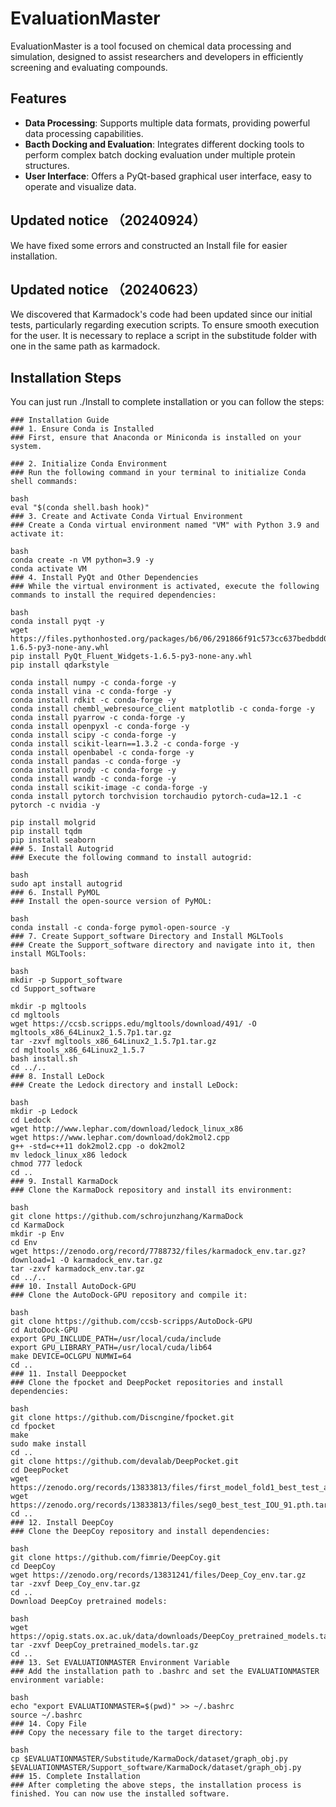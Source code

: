 # EvaluationMaster

EvaluationMaster is a tool focused on chemical data processing and simulation, designed to assist researchers and developers in efficiently screening and evaluating compounds.

## Features

- **Data Processing**: Supports multiple data formats, providing powerful data processing capabilities.
- **Bacth Docking and Evaluation**: Integrates different docking tools to perform complex batch docking evaluation under multiple protein structures.
- **User Interface**: Offers a PyQt-based graphical user interface, easy to operate and visualize data.


## Updated notice （20240924）
We have fixed some errors and constructed an Install file for easier installation.

## Updated notice （20240623）
We discovered that Karmadock's code had been updated since our initial tests, particularly regarding execution scripts. To ensure smooth execution for the user. It is necessary to replace a script in the substitude folder with one in the same path as karmadock.

## Installation Steps
You can just run ./Install to complete installation or you can follow the steps:
```
### Installation Guide
### 1. Ensure Conda is Installed
### First, ensure that Anaconda or Miniconda is installed on your system. 

### 2. Initialize Conda Environment
### Run the following command in your terminal to initialize Conda shell commands:

bash
eval "$(conda shell.bash hook)"
### 3. Create and Activate Conda Virtual Environment
### Create a Conda virtual environment named "VM" with Python 3.9 and activate it:

bash
conda create -n VM python=3.9 -y
conda activate VM
### 4. Install PyQt and Other Dependencies
### While the virtual environment is activated, execute the following commands to install the required dependencies:

bash
conda install pyqt -y
wget https://files.pythonhosted.org/packages/b6/06/291866f91c573cc637bedbdd008e6a8ca506b589e61de1540ca265cfe7bd/PyQt_Fluent_Widgets-1.6.5-py3-none-any.whl
pip install PyQt_Fluent_Widgets-1.6.5-py3-none-any.whl
pip install qdarkstyle

conda install numpy -c conda-forge -y
conda install vina -c conda-forge -y
conda install rdkit -c conda-forge -y
conda install chembl_webresource_client matplotlib -c conda-forge -y
conda install pyarrow -c conda-forge -y
conda install openpyxl -c conda-forge -y
conda install scipy -c conda-forge -y
conda install scikit-learn==1.3.2 -c conda-forge -y
conda install openbabel -c conda-forge -y
conda install pandas -c conda-forge -y
conda install prody -c conda-forge -y
conda install wandb -c conda-forge -y
conda install scikit-image -c conda-forge -y
conda install pytorch torchvision torchaudio pytorch-cuda=12.1 -c pytorch -c nvidia -y

pip install molgrid
pip install tqdm
pip install seaborn
### 5. Install Autogrid
### Execute the following command to install autogrid:

bash
sudo apt install autogrid
### 6. Install PyMOL
### Install the open-source version of PyMOL:

bash
conda install -c conda-forge pymol-open-source -y
### 7. Create Support_software Directory and Install MGLTools
### Create the Support_software directory and navigate into it, then install MGLTools:

bash
mkdir -p Support_software
cd Support_software

mkdir -p mgltools
cd mgltools
wget https://ccsb.scripps.edu/mgltools/download/491/ -O mgltools_x86_64Linux2_1.5.7p1.tar.gz
tar -zxvf mgltools_x86_64Linux2_1.5.7p1.tar.gz
cd mgltools_x86_64Linux2_1.5.7
bash install.sh
cd ../..
### 8. Install LeDock
### Create the Ledock directory and install LeDock:

bash
mkdir -p Ledock
cd Ledock
wget http://www.lephar.com/download/ledock_linux_x86
wget https://www.lephar.com/download/dok2mol2.cpp
g++ -std=c++11 dok2mol2.cpp -o dok2mol2
mv ledock_linux_x86 ledock
chmod 777 ledock
cd ..
### 9. Install KarmaDock
### Clone the KarmaDock repository and install its environment:

bash
git clone https://github.com/schrojunzhang/KarmaDock
cd KarmaDock
mkdir -p Env
cd Env
wget https://zenodo.org/record/7788732/files/karmadock_env.tar.gz?download=1 -O karmadock_env.tar.gz
tar -zxvf karmadock_env.tar.gz
cd ../..
### 10. Install AutoDock-GPU
### Clone the AutoDock-GPU repository and compile it:

bash
git clone https://github.com/ccsb-scripps/AutoDock-GPU
cd AutoDock-GPU
export GPU_INCLUDE_PATH=/usr/local/cuda/include
export GPU_LIBRARY_PATH=/usr/local/cuda/lib64
make DEVICE=OCLGPU NUMWI=64
cd ..
### 11. Install Deeppocket
### Clone the fpocket and DeepPocket repositories and install dependencies:

bash
git clone https://github.com/Discngine/fpocket.git
cd fpocket
make
sudo make install
cd ..
git clone https://github.com/devalab/DeepPocket.git
cd DeepPocket
wget https://zenodo.org/records/13833813/files/first_model_fold1_best_test_auc_85001.pth.tar
wget https://zenodo.org/records/13833813/files/seg0_best_test_IOU_91.pth.tar
cd ..
### 12. Install DeepCoy
### Clone the DeepCoy repository and install dependencies:

bash
git clone https://github.com/fimrie/DeepCoy.git
cd DeepCoy
wget https://zenodo.org/records/13831241/files/Deep_Coy_env.tar.gz
tar -zxvf Deep_Coy_env.tar.gz
cd ..
Download DeepCoy pretrained models:

bash
wget https://opig.stats.ox.ac.uk/data/downloads/DeepCoy_pretrained_models.tar.gz
tar -zxvf DeepCoy_pretrained_models.tar.gz
cd ..
### 13. Set EVALUATIONMASTER Environment Variable
### Add the installation path to .bashrc and set the EVALUATIONMASTER environment variable:

bash
echo "export EVALUATIONMASTER=$(pwd)" >> ~/.bashrc
source ~/.bashrc
### 14. Copy File
### Copy the necessary file to the target directory:

bash
cp $EVALUATIONMASTER/Substitude/KarmaDock/dataset/graph_obj.py $EVALUATIONMASTER/Support_software/KarmaDock/dataset/graph_obj.py
### 15. Complete Installation
### After completing the above steps, the installation process is finished. You can now use the installed software.
```
